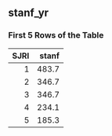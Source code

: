 ## stanf_yr
### First 5 Rows of the Table
|   SJRI |   stanf |
|-------:|--------:|
|      1 |   483.7 |
|      2 |   346.7 |
|      3 |   346.7 |
|      4 |   234.1 |
|      5 |   185.3 |